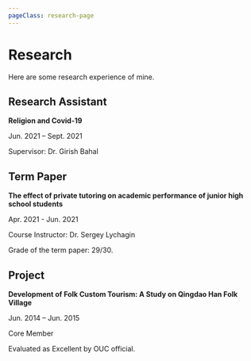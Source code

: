 ```yaml
---
pageClass: research-page
---
```


# Research

Here are some research experience of mine.

## Research Assistant

<ProjectCard>
  
  **Religion and Covid-19**
  
  Jun. 2021 – Sept. 2021
  
  Supervisor: Dr. Girish Bahal 

</ProjectCard>

## Term Paper

<ProjectCard>

  **The effect of private tutoring on academic performance of junior high school students**
  
  Apr. 2021 - Jun. 2021

  Course Instructor: Dr. Sergey Lychagin

  Grade of the term paper: 29/30.

</ProjectCard>

## Project

<ProjectCard>

  **Development of Folk Custom Tourism: A Study on Qingdao Han Folk Village**
  
  Jun. 2014 – Jun. 2015

  Core Member
  
  Evaluated as Excellent by OUC official.

</ProjectCard>


</ProjectCard>

<style lang="stylus">

.projects-page
  background-color #fafbfc

</style>